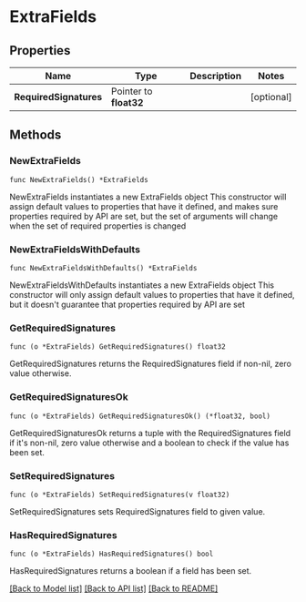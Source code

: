 # ExtraFields

## Properties

Name | Type | Description | Notes
------------ | ------------- | ------------- | -------------
**RequiredSignatures** | Pointer to **float32** |  | [optional] 

## Methods

### NewExtraFields

`func NewExtraFields() *ExtraFields`

NewExtraFields instantiates a new ExtraFields object
This constructor will assign default values to properties that have it defined,
and makes sure properties required by API are set, but the set of arguments
will change when the set of required properties is changed

### NewExtraFieldsWithDefaults

`func NewExtraFieldsWithDefaults() *ExtraFields`

NewExtraFieldsWithDefaults instantiates a new ExtraFields object
This constructor will only assign default values to properties that have it defined,
but it doesn't guarantee that properties required by API are set

### GetRequiredSignatures

`func (o *ExtraFields) GetRequiredSignatures() float32`

GetRequiredSignatures returns the RequiredSignatures field if non-nil, zero value otherwise.

### GetRequiredSignaturesOk

`func (o *ExtraFields) GetRequiredSignaturesOk() (*float32, bool)`

GetRequiredSignaturesOk returns a tuple with the RequiredSignatures field if it's non-nil, zero value otherwise
and a boolean to check if the value has been set.

### SetRequiredSignatures

`func (o *ExtraFields) SetRequiredSignatures(v float32)`

SetRequiredSignatures sets RequiredSignatures field to given value.

### HasRequiredSignatures

`func (o *ExtraFields) HasRequiredSignatures() bool`

HasRequiredSignatures returns a boolean if a field has been set.


[[Back to Model list]](../README.md#documentation-for-models) [[Back to API list]](../README.md#documentation-for-api-endpoints) [[Back to README]](../README.md)


